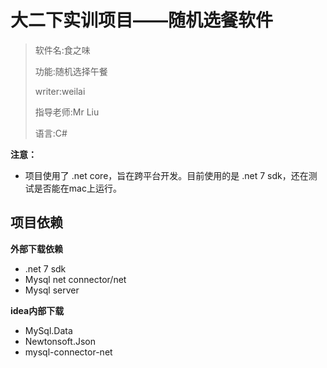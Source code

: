 ﻿# 大二下实训项目——随机选餐软件

> 软件名:食之味
> 
> 功能:随机选择午餐
> 
> writer:weilai
> 
> 指导老师:Mr Liu
> 
> 语言:C#

**注意：**

- 项目使用了 .net core，旨在跨平台开发。目前使用的是 .net 7 sdk，还在测试是否能在mac上运行。


## 项目依赖

**外部下载依赖**

- .net 7 sdk
- Mysql net connector/net
- Mysql server

**idea内部下载**

- MySql.Data
- Newtonsoft.Json
- mysql-connector-net
  